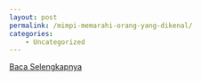 ```yaml
---
layout: post
permalink: /mimpi-memarahi-orang-yang-dikenal/
categories:
    - Uncategorized
---
```


[Baca Selengkapnya](/08)